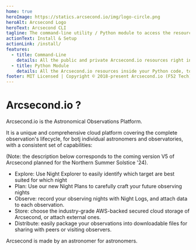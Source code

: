 ```yaml
---
home: true
heroImage: https://statics.arcsecond.io/img/logo-circle.png
heroAlt: Arcsecond Logo
heroText: Arcsecond CLI
tagline: The command-line utility / Python module to access the resources of Arcsecond.io.
actionText: Install & Setup
actionLink: /install/
features:
  - title: Command-Line
    details: All the public and private Arcsecond.io resources right into your terminal.
  - title: Python Module
    details: All the Arcsecond.io resources inside your Python code, to integrate with your systems.
footer: MIT Licensed | Copyright © 2018-present Arcsecond.io (F52 Tech).
---
```


# Arcsecond.io ?

Arcsecond.io is the Astronomical Observations Platform.

It is a unique and comprehensive cloud platform covering the complete observation's lifecycle,
for botj individual astronomers and observatories, with a consistent set of capabilities:

(Note: the description below corresponds to the coming version V5 of Arcsecond planned for the
Northern Summer Solstice '24).

- Explore: Use Night Explorer to easily identify which target are best suited for which night
- Plan: Use our new Night Plans to carefully craft your future observing nights
- Observe: record your observing nights with Night Logs, and attach data to each observation.
- Store: choose the industry-grade AWS-backed secured cloud storage of Arcsecond, or attach external ones.
- Distribute: easily package your observations into downloadable files for sharing with peers or visiting observers.

Arcsecond is made by an astronomer for astronomers.
